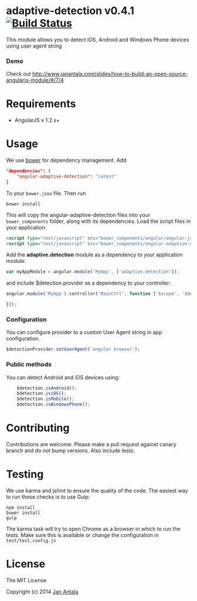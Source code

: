 # adaptive-detection v0.4.1 [![Build Status](https://travis-ci.org/Sinetheta/adaptive-detection.svg?branch=master)](https://travis-ci.org/Sinetheta/adaptive-detection)

This module allows you to detect iOS, Android and Windows Phone devices using user agent string

### Demo

Check out http://www.janantala.com/slides/how-to-build-an-open-source-angularjs-module/#/7/4

# Requirements

- AngularJS v 1.2.x+

# Usage

We use [bower](http://twitter.github.com/bower/) for dependency management. Add
```json
"dependencies": {
    "angular-adaptive-detection": "latest"
}
```
To your `bower.json` file. Then run

    bower install

This will copy the angular-adaptive-detection files into your `bower_components` folder, along with its dependencies. Load the script files in your application:
```html
<script type="text/javascript" src="bower_components/angular/angular.js"></script>
<script type="text/javascript" src="bower_components/angular-adaptive-detection/angular-adaptive-detection.min.js"></script>
```
Add the **adaptive.detection** module as a dependency to your application module:
```js
var myAppModule = angular.module('MyApp', ['adaptive.detection']);
```
and include $detection provider as a dependency to your controller:
```js
angular.module('MyApp').controller('MainCtrl', function ['$scope', '$detection', ($scope, $detection) {

}]);
```
### Configuration

You can configure provider to a custom User Agent string in app configuration.
```js
$detectionProvider.setUserAgent('angular browser');
```
### Public methods

You can detect Android and iOS devices using:
```js
    $detection.isAndroid();
    $detection.isiOS();
    $detection.isMobile();
    $detection.isWindowsPhone();
```
    
# Contributing

Contributions are welcome. Please make a pull request against canary branch and do not bump versions. Also include tests.

# Testing

We use karma and jshint to ensure the quality of the code. The easiest way to run these checks is to use Gulp:

    npm install
    bower install
    gulp

The karma task will try to open Chrome as a browser in which to run the tests. Make sure this is available or change the configuration in `test/test.config.js` 

# License

The MIT License

Copyright (c) 2014 [Jan Antala](http://www.janantala.com)
